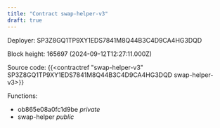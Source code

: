 ```yaml
---
title: "Contract swap-helper-v3"
draft: true
---
```

Deployer: SP3Z8GQ1TP9XY1EDS7841M8Q44B3C4D9CA4HG3DQD


 



Block height: 165697 (2024-09-12T12:27:11.000Z)

Source code: {{<contractref "swap-helper-v3" SP3Z8GQ1TP9XY1EDS7841M8Q44B3C4D9CA4HG3DQD swap-helper-v3>}}

Functions:

* ob865e08a0fc1d9be _private_
* swap-helper _public_
